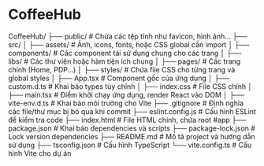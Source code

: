 # CoffeeHub

CoffeeHub/
├── public/                     # Chứa các tệp tĩnh như favicon, hình ảnh...
├── src/
│   ├── assets/                 # Ảnh, icons, fonts, hoặc CSS global cần import
│   ├── components/             # Các component tái sử dụng chung cho các trang
│   ├── libs/                   # Các thư viện hoặc hàm tiện ích chung
│   ├── pages/                  # Các trang chính (Home, PDP...)
│   ├── styles/                 # Chứa file CSS cho từng trang và global styles
│   ├── App.tsx                 # Component gốc của ứng dụng
│   ├── custom.d.ts             # Khai báo types tùy chỉnh
│   ├── index.css               # File CSS chính
│   ├── main.tsx                # Điểm khởi chạy ứng dụng, render React vào DOM
│   ├── vite-env.d.ts           # Khai báo môi trường cho Vite
├── .gitignore                  # Định nghĩa các file/thư mục bị bỏ qua khi commit
├── eslint.config.js             # Cấu hình ESLint để kiểm tra code
├── index.html                  # File HTML chính, chứa root #app
├── package.json                # Khai báo dependencies và scripts
├── package-lock.json           # Lock version dependencies
├── README.md                   # Mô tả project và hướng dẫn sử dụng
├── tsconfig.json                # Cấu hình TypeScript
└── vite.config.ts               # Cấu hình Vite cho dự án